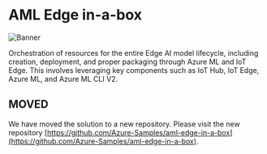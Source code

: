 # AML Edge in-a-box

![Banner](/media/images/banner-aml-edge-in-a-box.png)

Orchestration of resources for the entire Edge AI model lifecycle, including creation, deployment, and proper packaging through Azure ML and IoT Edge. This involves leveraging key components such as IoT Hub, IoT Edge, Azure ML, and Azure ML CLI V2.

## MOVED

We have moved the solution to a new repository. Please visit the new repository [https://github.com/Azure-Samples/aml-edge-in-a-box](https://github.com/Azure-Samples/aml-edge-in-a-box).
